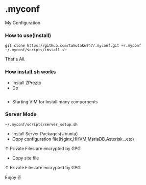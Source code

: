 # .myconf
My Configuration


### How to use(Install)

```
git clone https://github.com/takutaku947/.myconf.git ~/.myconf
~/.myconf/scripts/install.sh
```

That's All.

### How install.sh works

- Install ZPrezto
- Do
```
```
- Starting VIM for Install many compornents

### Server Mode

```
~/.myconf/scripts/server_setup.sh
```

- Install Server Packages(Ubuntu)
- Copy configuration file(Nginx,HHVM,MariaDB,Asterisk...etc)

↑ Private Files are encrypted by GPG

- Copy site file

↑ Private Files are encrypted by GPG

Enjoy ✌️
